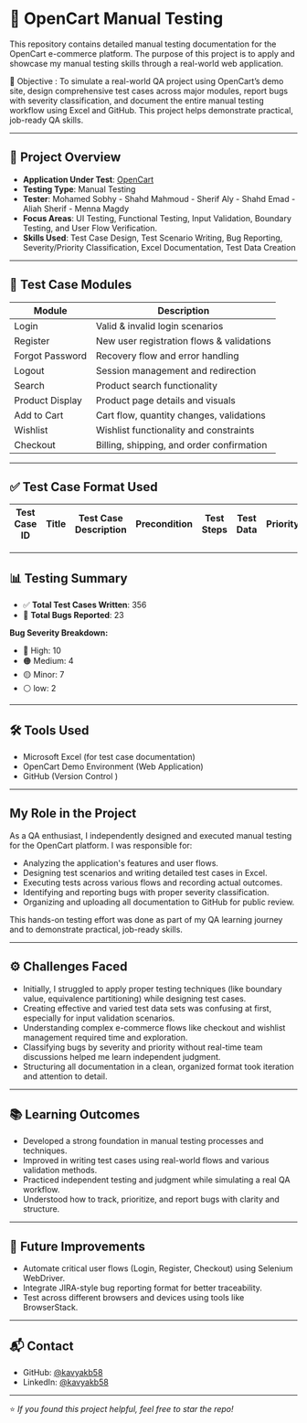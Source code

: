 # 🛒 OpenCart Manual Testing

This repository contains detailed manual testing documentation for the OpenCart e-commerce platform. The purpose of this project is to apply and showcase my manual testing skills through a real-world web application.

🎯 Objective :
To simulate a real-world QA project using OpenCart’s demo site, design comprehensive test cases across major modules, report bugs with severity classification, and document the entire manual testing workflow using Excel and GitHub. This project helps demonstrate practical, job-ready QA skills.

---

## 🧪 Project Overview

- **Application Under Test**: [OpenCart](https://demo.opencart.com/)
- **Testing Type**: Manual Testing
- **Tester**: Mohamed Sobhy - Shahd Mahmoud - Sherif Aly - Shahd Emad - Aliah Sherif - Menna Magdy
- **Focus Areas**: UI Testing, Functional Testing, Input Validation, Boundary Testing, and User Flow Verification.
- **Skills Used**: Test Case Design, Test Scenario Writing, Bug Reporting, Severity/Priority Classification, Excel Documentation, Test Data Creation

---

## 📁 Test Case Modules

| Module          | Description                               |
| --------------- | ----------------------------------------- |
| Login           | Valid & invalid login scenarios           |
| Register        | New user registration flows & validations |
| Forgot Password | Recovery flow and error handling          |
| Logout          | Session management and redirection        |
| Search          | Product search functionality              |
| Product Display | Product page details and visuals          |
| Add to Cart     | Cart flow, quantity changes, validations  |
| Wishlist        | Wishlist functionality and constraints    |
| Checkout        | Billing, shipping, and order confirmation |

---

## ✅ Test Case Format Used

| Test Case ID | Title | Test Case Description | Precondition | Test Steps | Test Data | Priority |     | Expected Result | Actual Result | Status |
| ------------ | ----- | --------------------- | ------------ | ---------- | --------- | -------- | --- | --------------- | ------------- | ------ |

---

## 📊 Testing Summary

- ✅ **Total Test Cases Written**: 356
- 🐞 **Total Bugs Reported**: 23

**Bug Severity Breakdown:**

- 🔴 High: 10
- 🟠 Medium: 4
- 🟡 Minor: 7
- ⚪ low: 2

---

## 🛠️ Tools Used

- Microsoft Excel (for test case documentation)
- OpenCart Demo Environment (Web Application)
- GitHub (Version Control )

---

## My Role in the Project

As a QA enthusiast, I independently designed and executed manual testing for the OpenCart platform. I was responsible for:

- Analyzing the application's features and user flows.
- Designing test scenarios and writing detailed test cases in Excel.
- Executing tests across various flows and recording actual outcomes.
- Identifying and reporting bugs with proper severity classification.
- Organizing and uploading all documentation to GitHub for public review.

This hands-on testing effort was done as part of my QA learning journey and to demonstrate practical, job-ready skills.

---

## ⚙️ Challenges Faced

- Initially, I struggled to apply proper testing techniques (like boundary value, equivalence partitioning) while designing test cases.
- Creating effective and varied test data sets was confusing at first, especially for input validation scenarios.
- Understanding complex e-commerce flows like checkout and wishlist management required time and exploration.
- Classifying bugs by severity and priority without real-time team discussions helped me learn independent judgment.
- Structuring all documentation in a clean, organized format took iteration and attention to detail.

---

## 📚 Learning Outcomes

- Developed a strong foundation in manual testing processes and techniques.
- Improved in writing test cases using real-world flows and various validation methods.
- Practiced independent testing and judgment while simulating a real QA workflow.
- Understood how to track, prioritize, and report bugs with clarity and structure.

---

## 🚀 Future Improvements

- Automate critical user flows (Login, Register, Checkout) using Selenium WebDriver.
- Integrate JIRA-style bug reporting format for better traceability.
- Test across different browsers and devices using tools like BrowserStack.

---

## 📬 Contact

- GitHub: [@kavyakb58](https://github.com/mohamedsobhy77)
- LinkedIn: [@kavyakb58](https://www.linkedin.com/in/mohamedsobhyayesh/)

---

⭐️ _If you found this project helpful, feel free to star the repo!_
